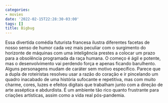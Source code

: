 ```yaml
---
categories:
- movies
date: '2022-02-15T22:28:30-03:00'
tags: []
title: Bigbug
---
```


Essa divertida comédia futurista francesa ilustra diferentes facetas de nosso senso de humor cada vez mais peculiar com o surgimento do horizonte de máquinas com uma inteligência prestes a colocar um prazo para a obsolência programada da raça humana. O começo é ágil e potente, mas o desenvolvimento vai perdendo força e apenas ficando barulhento. Alguns personagens mudam de caráter sem motivo específico. Parece que a dupla de roteiristas resolveu usar a razão do coração e ir pincelando um quadro inacabado de uma história sufocante e repetitiva, mas com muito charme, cores, luzes e efeitos digitais que trabalham junto com a direção de arte asséptica e abdurdista. É um ambiente tão rico quanto frustrante para criações artísticas, assim como a vida real pós-pandemia.